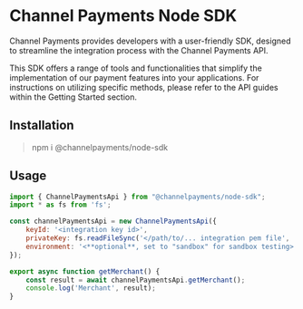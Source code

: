 # Channel Payments Node SDK

Channel Payments provides developers with a user-friendly SDK, designed to streamline the integration process with the Channel Payments API.

This SDK offers a range of tools and functionalities that simplify the implementation of our payment features into your applications. For instructions on utilizing specific methods, please refer to the API guides within the Getting Started section.

## Installation

> npm i @channelpayments/node-sdk

## Usage

```js
import { ChannelPaymentsApi } from "@channelpayments/node-sdk";
import * as fs from 'fs';

const channelPaymentsApi = new ChannelPaymentsApi({
    keyId: '<integration key id>',
    privateKey: fs.readFileSync('</path/to/... integration pem file', 'utf8'),
    environment: '<**optional**, set to "sandbox" for sandbox testing>',
});

export async function getMerchant() {
    const result = await channelPaymentsApi.getMerchant();
    console.log('Merchant', result);
}
```
